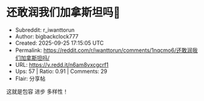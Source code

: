 # 还敢润我们加拿斯坦吗🤭

- Subreddit: r_iwanttorun
- Author: bigbackclock777
- Created: 2025-09-25 17:15:05 UTC
- Permalink: https://reddit.com/r/iwanttorun/comments/1nqcmo6/还敢润我们加拿斯坦吗/
- URL: https://v.redd.it/n6am8vxcgcrf1
- Ups: 57 | Ratio: 0.91 | Comments: 29
- Flair: 分享帖


这就是包容 进步 多样性！

